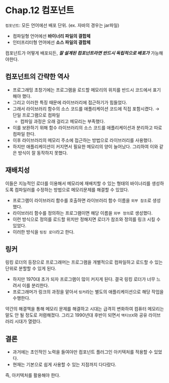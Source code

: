# Chap.12 컴포넌트

`컴포넌트`: 모든 언어에선 배포 단위. \(ex. 자바의 경우는 jar파일\)

* 컴파일형 언어에선 **바이너리 파일의 결합체**
* 인터프리터형 언어에선 **소스 파일의 결합체**

컴포넌트가 어떻게 배포되든, _**잘 설계된 컴포넌트라면 반드시 독립적으로 배포가**_ 가능해야한다.

## 컴포넌트의 간략한 역사

* 프로그래밍 초창기에는 프로그램을 로드할 메모리의 위치를 반드시 코드에서 표기해야 했다.
* 그리고 이러한 특징 때문에 라이브러리에 접근하기가 힘들었다.
* 그래서 라이브러리 함수의 소스 코드를 애플리케이션 코드에 직접 포함시켰다. → 단일 프로그램으로 컴파일
  * 컴파일 과정은 오래 걸리고 메모리는 부족했다.
* 이를 보완하기 위해 함수 라이브러리의 소스 코드를 애플리케이션과 분리하고 따로 컴파일 한다.
* 이후 라이브러리의 메모리 주소에 접근하는 방법으로 라이브러리를 사용했다.
* 하지만 애플리케이션이 커지면서 필요한 메모리의 양이 늘어났다. 그리하여 이와 같은 방식이 잘 동작하지 못했다.

## 재배치성

이들은 지능적인 로더를 이용해서 메모리에 재배치할 수 있는 형태의 바이너리를 생성하도록 컴파일러를 수정하는 방법으로 메모리문제를 해결할 수 있었다.

* 프로그램이 라이브러리 함수를 호출하면 라이브러리 함수 이름을 `외부 참조`로 생성했다.
* 라이브러리 함수를 정의하는 프로그램이면 해당 이름을 `외부 정의`로 생성했다.
* 이런 방식으로 정의를 로드할 위치만 정해지면 로더가 참조와 정의를 링크 시킬 수 있었다.
* 이러한 방식을 `링킹 로더`라고 한다.

## 링커

링킹 로더의 등장으로 프로그래머는 프로그램을 개별적으로 컴파일하고 로드할 수 있는 단위로 분할할 수 있게 된다.

* 하지만 1970대 초가 되자 프로그램이 많이 커지게 된다. 결국 링킹 로더가 너무 느려서 이를 분리한다.
* 프로그래머가 링크의 과정을 맡아서 `링커`라는 별도의 애플리케이션으로 해당 작업을 수행한다.

약간의 해결책을 통해 메모리 문제를 해결하고 시대는 급격히 변화하여 컴퓨터 메모리는 말도 안 될 정도로 저렴해졌다. 그리고 1990년대 후반이 되면서 `액티브X`와 공유 라이브러리 시대가 열렸다.

## 결론

* 과거에는 초인적인 노력을 들여야만 컴포넌트 플러그인 아키텍처를 적용할 수 있었다.
* 현재는 기본으로 쉽게 사용할 수 있는 지점까지 다다랐다.

즉, 아키텍처를 활용해야 한다.


